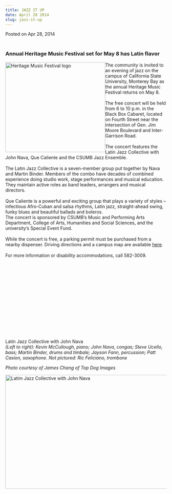 ```yaml
---
title: JAZZ IT UP
date: April 28 2014
slug: jazz-it-up
---
```


 



<span class="date">Posted on Apr 28, 2014    </span>
<h3><br>
Annual Heritage Music Festival set for May 8 has Latin flavor</br></h3>
<p><img alt="Heritage Music Festival logo" src="https://news.csumb.edu/sites/default/files/65/attachments/news/images/heritage_music_festival_for_web.png" style="width:312px; height:281px; float:left">The community is
invited to an evening of jazz on the campus of California State
University, Monterey Bay as the annual Heritage Music Festival
returns on May 8.<br>
<br>
The free concert will be held from 6 to 10 p.m. in the Black Box
Cabaret, located on Fourth Street near the intersection of Gen. Jim
Moore Boulevard and Inter-Garrison Road.<br>
<br>
The concert features the Latin Jazz Collective with John Nava, Que
Caliente and the CSUMB Jazz Ensemble.<br>
<br>
The Latin Jazz Collective is a seven-member group put together by
Nava and Martin Binder. Members of the combo have decades of
combined experience doing studio work, stage performances and
musical education. They maintain active roles as band leaders,
arrangers and musical directors.<br>
<br>
Que Caliente is a powerful and exciting group that plays a variety
of styles &#x2013; infectious Afro-Cuban and salsa rhythms, Latin jazz,
straight-ahead swing, funky blues and beautiful ballads and
boleros.<br>
The concert is sponsored by CSUMB&#x2019;s Music and Performing Arts
Department, College of Arts, Humanities and Social Sciences, and
the university&#x2019;s Special Event Fund.<br>
<br>
While the concert is free, a parking permit must be purchased from
a nearby dispenser. Driving directions and a campus map are
available <a href="https://csumb.edu/maps" rel="nofollow">here</a>.<br>
<br>
For more information or disability accommodations, call
582-3009.<br>
&#xA0;</br></br></br></br></br></br></br></br></br></br></br></br></br></br></img></p>
<p class="small">Latin Jazz Collective with John Nava<br>
<em>(Left to right): Kevin McCullough, piano; John Nava, congas;
Steve Ucello, bass; Martin Binder, drums and timbale; Jayson Fann,
percussion; Patt Casion, saxophone. Not pictured: Ric Feliciano,
trombone</em></br></p>
<p class="small"><em>Photo courtesy of James Chang of Top Dog
Images</em></p>
<p><img alt="Latim Jazz Collective with John Nava" src="https://news.csumb.edu/sites/default/files/65/attachments/news/images/latin_jazz_collective_for_web.jpg" style="float:left; width:550px; height:356px"><br>
&#xA0;</br></img></p>





```
